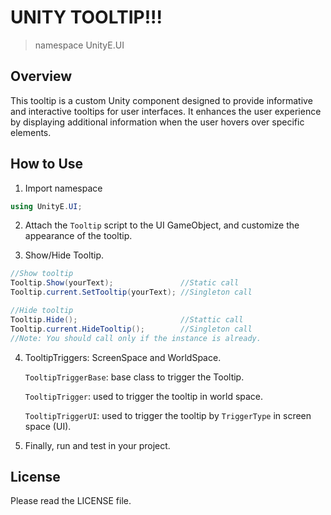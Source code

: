 # UNITY TOOLTIP!!!
> namespace UnityE.UI

## Overview
This tooltip is a custom Unity component designed to provide informative and interactive tooltips for user interfaces. It enhances the user experience by displaying additional information when the user hovers over specific elements.

## How to Use
1. Import namespace
```c#
using UnityE.UI;
```
2. Attach the `Tooltip` script to the UI GameObject, and customize the appearance of the tooltip.

3. Show/Hide Tooltip.
 ```C#
//Show tooltip
Tooltip.Show(yourText);               //Static call
Tooltip.current.SetTooltip(yourText); //Singleton call

//Hide tooltip
Tooltip.Hide();                       //Stattic call
Tooltip.current.HideTooltip();        //Singleton call
//Note: You should call only if the instance is already.
 ```
4. TooltipTriggers: ScreenSpace and WorldSpace.
   
   `TooltipTriggerBase`: base class to trigger the Tooltip.
   
   `TooltipTrigger`: used to trigger the tooltip in world space.
   
   `TooltipTriggerUI`: used to trigger the tooltip by `TriggerType` in screen space (UI).
6. Finally, run and test in your project.

## License
Please read the LICENSE file.
